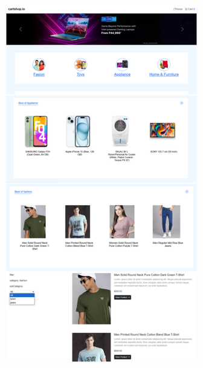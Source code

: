 ![image alt](https://github.com/belal-Salah1/Ecommerce-Cart/blob/main/Screenshot%202025-03-27%20115656.png?raw=true)
![image alt](https://github.com/belal-Salah1/Ecommerce-Cart/blob/main/Screenshot%202025-03-27%20115735.png?raw=true)
![image alt](https://github.com/belal-Salah1/Ecommerce-Cart/blob/main/Screenshot%202025-03-27%20115802.png?raw=true)
![image alt](https://github.com/belal-Salah1/Ecommerce-Cart/blob/main/Screenshot%202025-03-27%20115839.png?raw=true)
